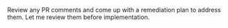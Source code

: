 Review any PR comments and come up with a remediation plan to address them. Let me review them before implementation.